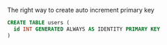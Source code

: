 
The right way to create auto increment primary key

```sql
CREATE TABLE users (
  id INT GENERATED ALWAYS AS IDENTITY PRIMARY KEY
)
```
